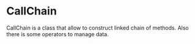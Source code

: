 # CallChain
CallChain is a class that allow to construct linked chain of methods. Also there is some operators to manage data.

